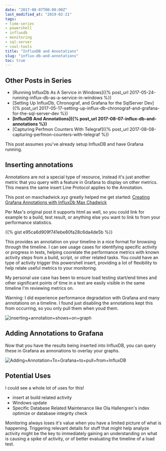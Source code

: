 ```yaml
---
date: "2017-08-07T00:00:00Z"
last_modified_at: "2019-02-21"
tags:
- time-series
- powershell
- influxdb
- monitoring
- sql-server
- cool-tools
title: "InfluxDB and Annotations"
slug: "influx-db-and-annotations"
toc: true
---
```


## Other Posts in Series

*   [Running InfluxDb As A Service in Windows]({% post_url 2017-05-24-running-influx-db-as-a-service-in-windows  %})
*   [Setting Up InfluxDb, Chronograf, and Grafana for the SqlServer Dev]({% post_url 2017-05-17-setting-up-influx-db-chronograf-and-grafana-for-the-sql-server-dev %})
*   **[InfluxDB And Annotations]({% post_url 2017-08-07-influx-db-and-annotations %})**
*   [Capturing Perfmon Counters With Telegraf]({% post_url 2017-08-08-capturing-perfmon-counters-with-telegraf %})


This post assumes you've already setup InfluxDB and have Grafana running.

## Inserting annotations

Annotations are not a special type of resource, instead it's just another metric that you query with a feature in Grafana to display on other metrics. This means the same insert Line Protocol applies to the Annotation.

This post on maxchadwick.xyz greatly helped me get started: [Creating Grafana Annotations with InfluxDb Max Chadwick](http://bit.ly/2pgmwtH)

Per Max's original post it supports html as well, so you could link for example to a build, test result, or anything else you want to link to from your performance statistics.

{{% gist e95ca6d909f741ebe80fa28c6da4de5b %}}


This provides an annotation on your timeline in a nice format for browsing through the timeline. I can see usage cases for identifying specific activity or progress in tests, helping coorelate the performance metrics with known activity steps from a build, script, or other related tasks. You could have an type of activity trigger this powershell insert, providing a lot of flexibility to help relate useful metrics to your monitoring.

My personal use case has been to ensure load testing start/end times and other significant points of time in a test are easily visible in the same timeline I'm reviewing metrics on.

Warning: I did experience performance degradation with Grafana and many annotations on a timeline. I found just disabling the annotations kept this from occurring, so you only pull them when youd them.

![inserting+annotation+shows+on+graph](/images/inserting+annotation+shows+on+graph.png)

## Adding Annotations to Grafana

Now that you have the results being inserted into InfluxDB, you can query these in Grafana as annonations to overlay your graphs.

![Adding+Annotation+To+Grafana+to+pull+from+InfluxDB](/images/Adding+Annotation+To+Grafana+to+pull+from+InfluxDB.png)

## Potential Uses

I could see a whole lot of uses for this!

*   insert at build related activity
*   Windows update
*   Specific Database Related Maintenance like Ola Hallengren's index optimize or database integrity check

Monitoring always loses it's value when you have a limited picture of what is happening. Triggering relevant details for stuff that might help analyze activity might be the key to immediately gaining an understanding on what is causing a spike of activity, or of better evaluating the timeline of a load test.

